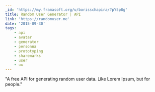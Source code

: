 ```yaml
---
_id: 'https://my.framasoft.org/u/borisschapira/?pY5p8g'
title: Random User Generator | API
link: 'https://randomuser.me'
date: '2015-09-30'
tags:
    - api
    - avatar
    - generator
    - personna
    - prototyping
    - sharemarks
    - user
    - ux
---
```


<div class="markdown"><p>&quot;A free API for generating random user data. Like Lorem Ipsum, but for people.&quot;
</p></div>
